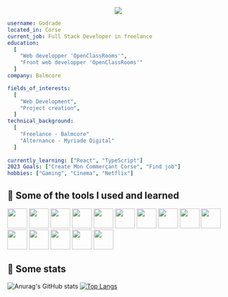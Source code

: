 <p align="center" xmlns:https="http://www.w3.org/1999/xhtml">
  <img src="https://capsule-render.vercel.app/api?text=Hello%20World!&desc=Freelance%20-%20Web%20Developper&animation=blink&type=transparent&fontColor=FFFFFF&height=200&fontSize=72&descAlignY=70&descAlign=60"/>
</p>

```yaml 
username: Godrade
located_in: Corse
current_job: Full Stack Developer in freelance
education:
  [
    "Web developper 'OpenClassRooms'",
    "Front web developper 'OpenClassRooms'"
  ]
company: Balmcore

fields_of_interests:
  [
    "Web Development",
    "Project creation",
  ]
technical_background:
  [
    "Freelance - Balmcore"
    "Alternance - Myriade Digital"
  ]
  
currently_learning: ["React", "TypeScript"]
2023 Goals: ["Create Mon Commerçant Corse", "Find job"]
hobbies: ["Gaming", "Cinema", "Netflix"]
```

<h2> 🚀  Some of the tools I used and learned</h2> 
<p align="left"> 
    <img src="https://cdn.jsdelivr.net/gh/devicons/devicon/icons/html5/html5-plain.svg" height="45" width="45" />
    <img src="https://cdn.jsdelivr.net/gh/devicons/devicon/icons/css3/css3-plain.svg" height="45" width="45" />
    <img src="https://cdn.jsdelivr.net/gh/devicons/devicon/icons/javascript/javascript-plain.svg" height="45" width="45" />
    <img src="https://cdn.jsdelivr.net/gh/devicons/devicon/icons/bootstrap/bootstrap-plain-wordmark.svg" height="45" width="45" />    
    <img src="https://cdn.jsdelivr.net/gh/devicons/devicon/icons/php/php-plain.svg" height="45" width="45" />
    <img src="https://cdn.jsdelivr.net/gh/devicons/devicon/icons/mysql/mysql-plain-wordmark.svg" height="45" width="45" />
    <img src="https://cdn.jsdelivr.net/gh/devicons/devicon/icons/laravel/laravel-plain-wordmark.svg" height="45" width="45" />
    <img src="https://cdn.jsdelivr.net/gh/devicons/devicon/icons/react/react-original-wordmark.svg" height="45" width="45" />
    <img src="https://cdn.jsdelivr.net/gh/devicons/devicon/icons/typescript/typescript-plain.svg" height="45" width="45" />
    <img src="https://cdn.jsdelivr.net/gh/devicons/devicon/icons/phpstorm/phpstorm-plain-wordmark.svg" height="45" width="45" />
    <img src="https://cdn.jsdelivr.net/gh/devicons/devicon/icons/visualstudio/visualstudio-plain.svg" height="45" width="45" />
    <img src="https://cdn.jsdelivr.net/gh/devicons/devicon/icons/figma/figma-original.svg" height="45" width="45" />
    <img src="https://cdn.jsdelivr.net/gh/devicons/devicon/icons/sass/sass-original.svg" height="45" width="45" />
    <img src="https://cdn.jsdelivr.net/gh/devicons/devicon/icons/jquery/jquery-plain-wordmark.svg" height="45" width="45" />
    <img src="https://cdn.jsdelivr.net/gh/devicons/devicon/icons/wordpress/wordpress-original.svg" height="45" width="45" />
</p>

<h2> 🚀  Some stats</h2> 

![Anurag's GitHub stats](https://github-readme-stats.vercel.app/api?username=Godrade&show_icons=true&theme=radical)
[![Top Langs](https://github-readme-stats.vercel.app/api/top-langs/?username=Godrade&layout=compact&theme=radical)](https://github.com/godrade)

